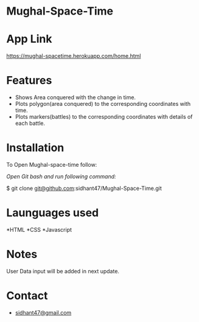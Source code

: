 # Mughal-Space-Time

App Link
========
https://mughal-spacetime.herokuapp.com/home.html

Features
========
* Shows Area conquered with the change in time.
* Plots polygon(area conquered) to the corresponding coordinates with time.
* Plots markers(battles) to the corresponding coordinates with details of each battle.

Installation
============
To Open Mughal-space-time follow:

  *Open Git bash and run following command:*

$ git clone git@github.com:sidhant47/Mughal-Space-Time.git

Launguages used
==============
*HTML
*CSS
*Javascript

Notes
======
User Data input will be added in next update.

Contact
=======

* sidhant47@gmail.com
